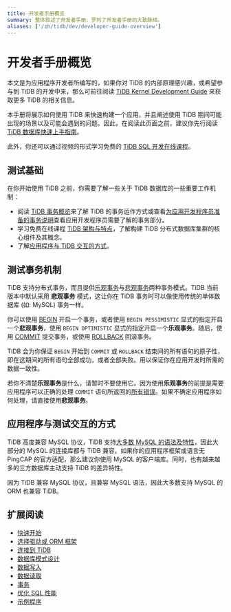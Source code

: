 ```yaml
---
title: 开发者手册概览
summary: 整体叙述了开发者手册，罗列了开发者手册的大致脉络。
aliases: ['/zh/tidb/dev/developer-guide-overview']
---
```


# 开发者手册概览

本文是为应用程序开发者所编写的，如果你对 TiDB 的内部原理感兴趣，或希望参与到 TiDB 的开发中来，那么可前往阅读 [TiDB Kernel Development Guide](https://pingcap.github.io/tidb-dev-guide/) 来获取更多 TiDB 的相关信息。

本手册将展示如何使用 TiDB 来快速构建一个应用，并且阐述使用 TiDB 期间可能出现的场景以及可能会遇到的问题。因此，在阅读此页面之前，建议你先行阅读 [TiDB 数据库快速上手指南](/quick-start-with-tidb.md)。

此外，你还可以通过视频的形式学习免费的 [TiDB SQL 开发在线课程](https://cn.pingcap.com/courses-catalog/category/back-end-developer/?utm_source=docs-cn-dev-guide)。

## 测试基础

在你开始使用 TiDB 之前，你需要了解一些关于 TiDB 数据库的一些重要工作机制：

- 阅读 [TiDB 事务概览](/transaction-overview.md)来了解 TiDB 的事务运作方式或查看[为应用开发程序员准备的事务说明](/develop/dev-guide-transaction-overview.md)查看应用开发程序员需要了解的事务部分。
- 学习免费在线课程 [TiDB 架构与特点](https://learn.pingcap.com/learner/course/600003/?utm_source=docs-cn-dev-guide)，了解构建 TiDB 分布式数据库集群的核心组件及其概念。
- 了解[应用程序与 TiDB 交互的方式](#应用程序与-tidb-交互的方式)。

## 测试事务机制

TiDB 支持分布式事务，而且提供[乐观事务](/optimistic-transaction.md)与[悲观事务](/pessimistic-transaction.md)两种事务模式。TiDB 当前版本中默认采用 **悲观事务** 模式，这让你在 TiDB 事务时可以像使用传统的单体数据库 (如: MySQL) 事务一样。

你可以使用 [BEGIN](/sql-statements/sql-statement-begin.md) 开启一个事务，或者使用 `BEGIN PESSIMISTIC` 显式的指定开启一个**悲观事务**，使用 `BEGIN OPTIMISTIC` 显式的指定开启一个**乐观事务**。随后，使用 [COMMIT](/sql-statements/sql-statement-commit.md) 提交事务，或使用 [ROLLBACK](/sql-statements/sql-statement-rollback.md) 回滚事务。

TiDB 会为你保证 `BEGIN` 开始到 `COMMIT` 或 `ROLLBACK` 结束间的所有语句的原子性，即在这期间的所有语句全部成功，或者全部失败。用以保证你在应用开发时所需的数据一致性。

若你不清楚**乐观事务**是什么，请暂时不要使用它。因为使用**乐观事务**的前提是需要应用程序可以正确的处理 `COMMIT` 语句所返回的[所有错误](/error-codes.md)。如果不确定应用程序如何处理，请直接使用**悲观事务**。

## 应用程序与测试交互的方式

TiDB 高度兼容 MySQL 协议，TiDB 支持[大多数 MySQL 的语法及特性](/mysql-compatibility.md)，因此大部分的 MySQL 的连接库都与 TiDB 兼容。如果你的应用程序框架或语言无 PingCAP 的官方适配，那么建议你使用 MySQL 的客户端库。同时，也有越来越多的三方数据库主动支持 TiDB 的差异特性。

因为 TiDB 兼容 MySQL 协议，且兼容 MySQL 语法，因此大多数支持 MySQL 的 ORM 也兼容 TiDB。

## 扩展阅读

- [快速开始](/develop/dev-guide-build-cluster-in-cloud.md)
- [选择驱动或 ORM 框架](/develop/dev-guide-choose-driver-or-orm.md)
- [连接到 TiDB](/develop/dev-guide-connect-to-tidb.md)
- [数据库模式设计](/develop/dev-guide-schema-design-overview.md)
- [数据写入](/develop/dev-guide-insert-data.md)
- [数据读取](/develop/dev-guide-get-data-from-single-table.md)
- [事务](/develop/dev-guide-transaction-overview.md)
- [优化 SQL 性能](/develop/dev-guide-optimize-sql-overview.md)
- [示例程序](/develop/dev-guide-sample-application-java-spring-boot.md)
